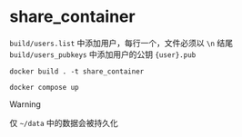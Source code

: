 # share_container

`build/users.list` 中添加用户，每行一个，文件必须以 `\n` 结尾
`build/users_pubkeys` 中添加用户的公钥 `{user}.pub`

`docker build . -t share_container`

`docker compose up`

>[!WARNING]
> 仅 `~/data` 中的数据会被持久化